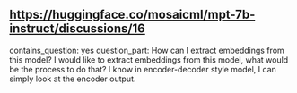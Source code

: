 ## https://huggingface.co/mosaicml/mpt-7b-instruct/discussions/16

contains_question: yes
question_part: How can I extract embeddings from this model? I would like to extract embeddings from this model, what would be the process to do that? I know in encoder-decoder style model, I can simply look at the encoder output.